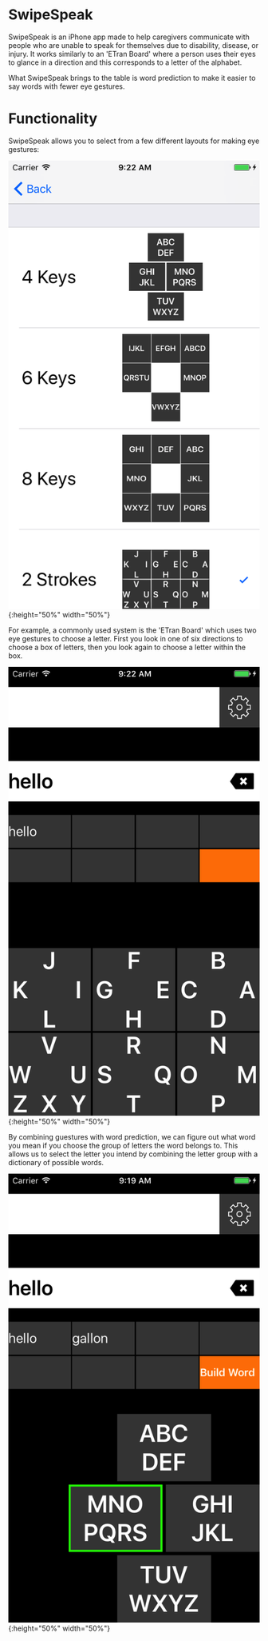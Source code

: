 # SwipeSpeak

SwipeSpeak is an iPhone app made to help caregivers communicate with people who
are unable to speak for themselves due to disability, disease, or injury.  It
works similarly to an 'ETran Board' where a person uses their eyes to glance in
a direction and this corresponds to a letter of the alphabet.

What SwipeSpeak brings to the table is word prediction to make it easier to say
words with fewer eye gestures.

# Functionality

SwipeSpeak allows you to select from a few different layouts for making eye
gestures:

![Keyboard Layouts](/media/ScreenShotKeyboardLayouts.png){:height="50%" width="50%"}

For example, a commonly used system is the 'ETran Board' which uses two eye
gestures to choose a letter.  First you look in one of six directions to choose
a box of letters, then you look again to choose a letter within the box.

![2 Swipe ScreenShot](/media/ScreenShot2Swipe.png){:height="50%" width="50%"}

By combining guestures with word prediction, we can figure out what word you mean
if you choose the group of letters the word belongs to.  This allows us to select
the letter you intend by combining the letter group with a dictionary of possible
words.

![4 Button ScreenShot](/media/ScreenShot4Button.png){:height="50%" width="50%"}
